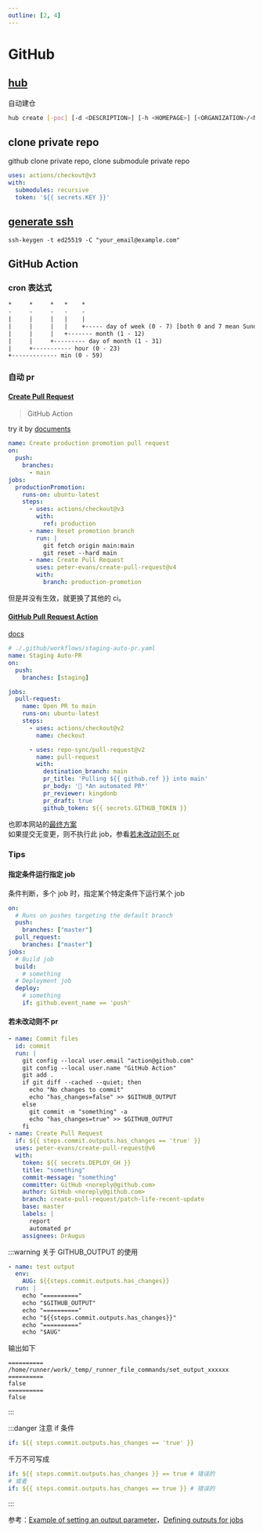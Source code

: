```yaml
---
outline: [2, 4]
---
```


# GitHub

## [hub](https://hub.github.com/)

自动建仓

```bash
hub create [-poc] [-d <DESCRIPTION>] [-h <HOMEPAGE>] [<ORGANIZATION>/<NAME>]
```

## clone private repo

github clone private repo, clone submodule private repo  

```yaml
uses: actions/checkout@v3
with:
  submodules: recursive
  token: '${{ secrets.KEY }}'
```

## [generate ssh]

[generate ssh]: https://docs.github.com/en/authentication/connecting-to-github-with-ssh/generating-a-new-ssh-key-and-adding-it-to-the-ssh-agent

```shell
ssh-keygen -t ed25519 -C "your_email@example.com"
```

## GitHub Action

### cron 表达式

```txt
*     *     *   *    *  
-     -     -   -    -  
|     |     |   |    |  
|     |     |   |    +----- day of week (0 - 7) [both 0 and 7 mean Sunday]  
|     |     |   +------- month (1 - 12)  
|     |     +--------- day of month (1 - 31)  
|     +----------- hour (0 - 23)  
+------------- min (0 - 59)
```

### 自动 pr

#### [Create Pull Request](https://github.com/marketplace/actions/create-pull-request)

> GitHub Action

try it by [documents](https://github.com/peter-evans/create-pull-request/blob/main/docs/examples.md#keep-a-branch-up-to-date-with-another)

```yaml
name: Create production promotion pull request
on:
  push:
    branches:
      - main
jobs:
  productionPromotion:
    runs-on: ubuntu-latest
    steps:
      - uses: actions/checkout@v3
        with:
          ref: production
      - name: Reset promotion branch
        run: |
          git fetch origin main:main
          git reset --hard main
      - name: Create Pull Request
        uses: peter-evans/create-pull-request@v4
        with:
          branch: production-promotion
```

但是并没有生效，就更换了其他的 ci。

#### [GitHub Pull Request Action](https://github.com/marketplace/actions/github-pull-request-action)

[docs](https://fluxcd.io/docs/use-cases/gh-actions-auto-pr/)

```yaml
# ./.github/workflows/staging-auto-pr.yaml
name: Staging Auto-PR
on:
  push:
    branches: [staging]

jobs:
  pull-request:
    name: Open PR to main
    runs-on: ubuntu-latest
    steps:
      - uses: actions/checkout@v2
        name: checkout

      - uses: repo-sync/pull-request@v2
        name: pull-request
        with:
          destination_branch: main
          pr_title: 'Pulling ${{ github.ref }} into main'
          pr_body: '👑 *An automated PR*'
          pr_reviewer: kingdonb
          pr_draft: true
          github_token: ${{ secrets.GITHUB_TOKEN }}
```

也即本网站的[最终方案](https://github.com/DrAugus/draugus.github.io/blob/master/.github/workflows/autopr.yml)  
如果提交无变更，则不执行此 job，参看[若未改动则不 pr](#若未改动则不-pr)

### Tips

#### 指定条件运行指定 job

条件判断，多个 job 时，指定某个特定条件下运行某个 job

```yml
on:
  # Runs on pushes targeting the default branch
  push:
    branches: ["master"]
  pull_request:
    branches: ["master"]
jobs:
  # Build job
  build:
    # something
  # Deployment job
  deploy:      
    # something
    if: github.event_name == 'push'    
```

#### 若未改动则不 pr

```yml
- name: Commit files
  id: commit
  run: |
    git config --local user.email "action@github.com"
    git config --local user.name "GitHub Action"
    git add .
    if git diff --cached --quiet; then  
      echo "No changes to commit"  
      echo "has_changes=false" >> $GITHUB_OUTPUT
    else  
      git commit -m "something" -a
      echo "has_changes=true" >> $GITHUB_OUTPUT
    fi
- name: Create Pull Request
  if: ${{ steps.commit.outputs.has_changes == 'true' }}
  uses: peter-evans/create-pull-request@v6
  with:
    token: ${{ secrets.DEPLOY_GH }}
    title: "something"
    commit-message: "something"
    committer: GitHub <noreply@github.com>
    author: GitHub <noreply@github.com>
    branch: create-pull-request/patch-life-recent-update
    base: master    
    labels: |
      report
      automated pr
    assignees: DrAugus
```

:::warning 关于 GITHUB_OUTPUT 的使用

```yml
- name: test output
  env:
    AUG: ${{steps.commit.outputs.has_changes}}
  run: |
    echo "=========="
    echo "$GITHUB_OUTPUT"
    echo "=========="
    echo "${{steps.commit.outputs.has_changes}}"
    echo "=========="
    echo "$AUG"
```

输出如下

```text
==========
/home/runner/work/_temp/_runner_file_commands/set_output_xxxxxx
==========
false
==========
false
```

:::

:::danger 注意 if 条件

```yml
if: ${{ steps.commit.outputs.has_changes == 'true' }}
```

千万不可写成

```yml
if: ${{ steps.commit.outputs.has_changes }} == true # 错误的
# 或者
if: ${{ steps.commit.outputs.has_changes == true }} # 错误的
```

:::

参考：[Example of setting an output parameter](https://docs.github.com/en/actions/using-workflows/workflow-commands-for-github-actions#setting-an-output-parameter)，[Defining outputs for jobs](https://docs.github.com/en/actions/using-jobs/defining-outputs-for-jobs)
